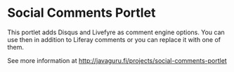 Social Comments Portlet
=======================

This portlet adds Disqus and Livefyre as comment engine options. You can use then in addition to Liferay comments or you can replace it with one of them.

See more information at http://javaguru.fi/projects/social-comments-portlet